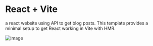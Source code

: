# React + Vite

a react website using API to get blog posts.
This template provides a minimal setup to get React working in Vite with HMR.

![image](https://github.com/kylead10/kyle-blog/assets/101107354/9c5b4fb0-261a-4029-a630-4828b6e68326)
